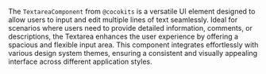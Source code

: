 The `TextareaComponent` from `@cocokits` is a versatile UI element designed to allow users to input and edit multiple lines of text seamlessly. Ideal for scenarios where users need to provide detailed information, comments, or descriptions, the Textarea enhances the user experience by offering a spacious and flexible input area. This component integrates effortlessly with various design system themes, ensuring a consistent and visually appealing interface across different application styles.
